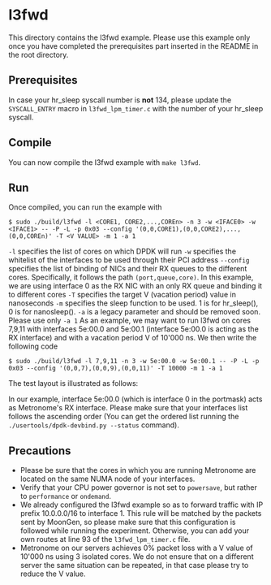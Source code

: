 # l3fwd
This directory contains the l3fwd example. Please use this example only once you have completed the prerequisites part inserted in the README in the root directory.
## Prerequisites
In case your hr_sleep syscall number is **not** 134, please update the ```SYSCALL_ENTRY``` macro in ```l3fwd_lpm_timer.c``` with the number of your hr_sleep syscall.
## Compile
You can now compile the l3fwd example with ```make l3fwd```.
## Run
Once compiled, you can run the example with
```(bash)
$ sudo ./build/l3fwd -l <CORE1, CORE2,...,COREn> -n 3 -w <IFACE0> -w <IFACE1> -- -P -L -p 0x03 --config '(0,0,CORE1),(0,0,CORE2),...,(0,0,COREn)' -T <V VALUE> -m 1 -a 1
```
```-l``` specifies the list of cores on which DPDK will run
```-w``` specifies the whitelist of the interfaces to be used through their PCI address
```--config``` specifies the list of binding of NICs and their RX queues to the different cores. Specifically, it follows the path `(port,queue,core)`. In this example, we are using interface 0 as the RX NIC with an only RX queue and binding it to different cores
```-T``` specifies the target V (vacation period) value in nanoseconds
```-m``` specifies the sleep function to be used. 1 is for hr_sleep(), 0 is for nanosleep().
```-a``` is a legacy parameter and should be removed soon. Please use only ```-a 1```
As an example, we may want to run l3fwd on cores 7,9,11 with interfaces 5e:00.0 and 5e:00.1 (interface 5e:00.0 is acting as the RX interface) and with a vacation period V of 10'000 ns. We then write the following code
```(bash)
$ sudo ./build/l3fwd -l 7,9,11 -n 3 -w 5e:00.0 -w 5e:00.1 -- -P -L -p 0x03 --config '(0,0,7),(0,0,9),(0,0,11)' -T 10000 -m 1 -a 1
```
The test layout is illustrated as follows:

In our example, interface 5e:00.0 (which is interface 0 in the portmask) acts as Metronome's RX interface. Please make sure that your interfaces list follows the ascending order (You can get the ordered list running the ```./usertools/dpdk-devbind.py --status``` command).
## Precautions
* Please be sure that the cores in which you are running Metronome are located on the same NUMA node of your interfaces.
* Verify that your CPU power governor is not set to ```powersave```, but rather to  ```performance``` or ```ondemand```.
* We already configured the l3fwd example so as to forward traffic with IP prefix 10.0.0.0/16 to interface 1. This rule will be matched by the packets sent by MoonGen, so please make sure that this configuration is followed while running the experiment. Otherwise, you can add your own routes at line 93 of the ```l3fwd_lpm_timer.c``` file.
* Metronome on our servers achieves 0% packet loss with a V value of 10'000 ns using 3 isolated cores. We do not ensure that on a different server the same situation can be repeated, in that case please try to reduce the V value.